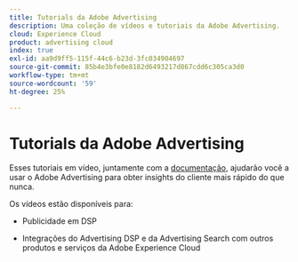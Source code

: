 ```yaml
---
title: Tutorials da Adobe Advertising
description: Uma coleção de vídeos e tutoriais da Adobe Advertising.
cloud: Experience Cloud
product: advertising cloud
index: true
exl-id: aa9d9ff5-115f-44c6-b23d-3fc034904697
source-git-commit: 85b4e3bfe0e8182d6493217d867cdd6c305ca3d0
workflow-type: tm+mt
source-wordcount: '59'
ht-degree: 25%

---
```


# Tutorials da Adobe Advertising

Esses tutoriais em vídeo, juntamente com a [documentação](https://experienceleague.adobe.com/docs/advertising-cloud.html), ajudarão você a usar o Adobe Advertising para obter insights do cliente mais rápido do que nunca.

Os vídeos estão disponíveis para:

* Publicidade em DSP

* Integrações do Advertising DSP e da Advertising Search com outros produtos e serviços da Adobe Experience Cloud

<!--
See other -learn tutorials landing pages to get ideas for additional content
-->
